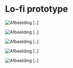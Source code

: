 # Lo-fi prototype

![Afbeelding \[..\]](../.gitbook/assets/leaderboard.png)

![Afbeelding \[..\]](../.gitbook/assets/statistiek.png)

![Afbeelding \[..\]](../.gitbook/assets/challenge.png)

![Afbeelding \[..\]](../.gitbook/assets/modal-view.png)

![Afbeelding \[..\]](../.gitbook/assets/punten-overzicht.png)

